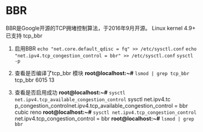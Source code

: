 # BBR

BBR是Google开源的TCP拥堵控制算法，于2016年9月开源。
Linux kernel 4.9+ 已支持 tcp_bbr

1. 启用BBR
`echo "net.core.default_qdisc = fq" >> /etc/sysctl.conf`
`echo "net.ipv4.tcp_congestion_control = bbr" >> /etc/sysctl.conf`
`sysctl -p`

2. 查看是否编译了tcp_bbr 模块
**root@localhost:~#** `lsmod | grep tcp_bbr`
tcp_bbr                 6015  13

3. 查看是否启用成功
**root@localhost:~#** `sysctl net.ipv4.tcp_available_congestion_control`
sysctl net.ipv4.tc
p_congestion_controlnet.ipv4.tcp_available_congestion_control = bbr cubic reno
**root@localhost:~#** `sysctl net.ipv4.tcp_congestion_control`
net.ipv4.tcp_congestion_control = bbr
**root@localhost:~#** `lsmod | grep bbr`

